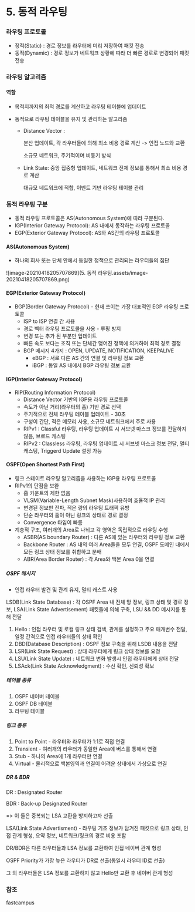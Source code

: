 # 5. 동적 라우팅



### 라우팅 프로토콜

- 정적(Static) : 경로 정보를 라우터에 미리 저장하여 패킷 전송
- 동적(Dynamic) : 경로 정보가 네트워크 상황에 따라 더 빠른 경로로 변경되어 패킷 전송



### 라우팅 알고리즘

#### 역할

- 목적지까지의 최적 경로를 계산하고 라우팅 테이블에 업데이트

- 동적으로 라우팅 테이블을 유지 및 관리하는 알고리즘

  - Distance Vector : 

    분산 업데이트, 각 라우터들에 의해 최소 비용 경로 계산 -> 인접 노드와 교환

    소규모 네트워크, 주기적이며 비동기 방식

  - Link State: 중앙 집중형 업데이트, 네트워크 전체 정보를 통해서 최소 비용 경로 계산

    대규모 네트워크에 적합, 이벤트 기반 라우팅 테이블 관리



### 동적 라우팅 구분

- 동적 라우팅 프로토콜은 AS(Autonomous System)에 따라 구분된다.
- IGP(Interior Gateway Protocol): AS 내에서 동작하는 라우팅 프로토콜
- EGP(Exterior Gateway Protocol): AS와 AS간의 라우팅 프로토콜

#### AS(Autonomous System)

- 하나의 회사 또는 단체 안에서 동일한 정책으로 관리되는 라우터들의 집단

![image-20210418205707869](5. 동적 라우팅.assets/image-20210418205707869.png)

#### EGP(Exterior Gateway Protocol)

- BGP(Border Gateway Protocol) - 현재 쓰이는 가장 대표적인 EGP 라우팅 프로토콜
  - ISP to ISP 연결 간 사용
  - 경로 벡터 라우팅 프로토콜을 사용 - 루핑 방지
  - 변경 또는 추가 된 부분만 업데이트
  - 빠른 속도 보다는 조직 또는 단체간 맺어진 정책에 의거하여 최적 경로 결정
  - BGP 메시지 4가지 : OPEN, UPDATE, NOTIFICATION, KEEPALIVE
    - eBGP : 서로 다른 AS 간의 연결 및 라우팅 정보 교환
    - iBGP : 동일 AS 내에서 BGP 라우팅 정보 교환

#### IGP(Interior Gateway Protocol)

- RIP(Routing Information Protocol)
  - Distance Vector 기반의 IGP용 라우팅 프로토콜
  - 속도가 아닌 거리(라우터의 홉) 기반 경로 선택
  - 주기적으로 전체 라우팅 테이블 업데이트 - 30초
  - 구성이 간단, 적은 메모리 사용, 소규모 네트워크에서 주로 사용
  - RIPv1 : Classful 라우팅, 라우팅 업데이트 시 서브넷 마스크 정보를 전달하지 않음, 브로드 캐스팅
  - RIPv2 : Classless 라우팅, 라우팅 업데이트 시 서브넷 마스크 정보 전달, 멀티 캐스팅, Triggerd Update 설정 가능

#### OSPF(Open Shortest Path First)

- 링크 스테이트 라우팅 알고리즘을 사용하는 IGP용 라우팅 프로토콜
- RIPv1의 단점을 보완
  - 홉 카운트의 제한 없음
  - VLSM(Variable-Length Subnet Mask)사용하여 효율적 IP 관리
  - 변경된 정보만 전파, 적은 량의 라우팅 트래픽 유방
  - 단순 라우터의 홉이 아닌 링크의 상태로 경로 결정
  - Convergence 타임이 빠름
- 계층적 구조, 여러개의 Area로 나뉘고 각 영역은 독립적으로 라우팅 수행
  - ASBR(AS boundary Router) : 다른 AS에 있는 라우터와 라우팅 정보 교환
  - Backbone Router : AS 내의 여러 Area들을 모두 연결, OSPF 도메인 내에서 모든 링크 상태 정보를 취합하고 분배
  - ABR(Area Border Router) : 각 Area와 백본 Area 0을 연결

##### OSPF 메시지

- 인접 라우터 발견 및 관계 유지, 멀티 캐스트 사용

LSDB(Link State Database) : 각 OSPF Area 내 전체 망 정보, 링크 상태 및 경로 정보, LSA(Link State Advertisement) 패킷들에 의해 구축, LSU && DD 메시지를 통해 전달

1. Hello : 인접 라우터 및 로컬 링크 상태 검색, 관계를 설정하고 주요 매개변수 전달, 일정 간격으로 인접 라우터들의 상태 확인
2. DBD(Database Description) : OSPF 정보 구축을 위해 LSDB 내용을 전달
3. LSR(Link State Request) : 상태 라우터에게 링크 상태 정보를 요청
4. LSU(Link State Update) : 네트워크 변화 발생시 인접 라우터에게 상태 전달
5. LSAck(Link State Acknowledgment) : 수신 확인, 신뢰성 확보

##### 테이블 종류

1. OSPF 네이버 테이블
2. OSPF DB 테이블
3. 라우팅 테이블

##### 링크 종류

1. Point to Point - 라우터와 라우터가 1:1로 직접 연결
2. Transient - 여러개의 라우터가 동일한 Area에 버스를 통해서 연결
3. Stub - 하나의 Area에 1개 라우터만 연결
4. Virtual - 물리적으로 백본영역과 연결이 어려운 상태에서 가상으로 연결

##### DR & BDR

DR : Designated Router

BDR : Back-up Designated Router

=> 이 둘은 중복되는 LSA 교환을 방지하고자 선출

LSA(Link State Advertisment) - 라우팅 기초 정보가 담겨진 패킷으로 링크 상태, 인접 관계 형성, 요약 정보, 네트워크/링크의 경로 비용 포함

DR/BDR은 다른 라우터들과 LSA 정보를 교환하여 인접 네이버 관계 형성

OSPF Priority가 가장 높은 라우터가 DR로 선출(동일시 라우터 ID로 선출)

그 외 라우터들은 LSA 정보를 교환하지 않고 Hello만 교환 후 네이버 관계 형성



### 참조

fastcampus